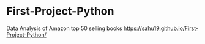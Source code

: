 # First-Project-Python
Data Analysis of Amazon top 50 selling books
https://sahu19.github.io/First-Project-Python/

